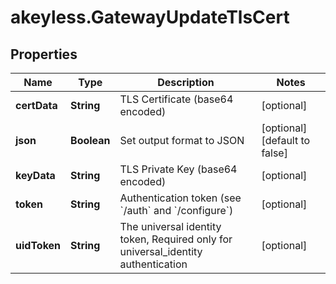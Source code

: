 # akeyless.GatewayUpdateTlsCert

## Properties

Name | Type | Description | Notes
------------ | ------------- | ------------- | -------------
**certData** | **String** | TLS Certificate (base64 encoded) | [optional] 
**json** | **Boolean** | Set output format to JSON | [optional] [default to false]
**keyData** | **String** | TLS Private Key (base64 encoded) | [optional] 
**token** | **String** | Authentication token (see &#x60;/auth&#x60; and &#x60;/configure&#x60;) | [optional] 
**uidToken** | **String** | The universal identity token, Required only for universal_identity authentication | [optional] 


